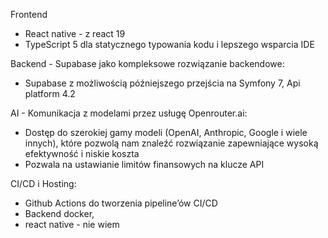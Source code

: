Frontend

- React native - z react 19
- TypeScript 5 dla statycznego typowania kodu i lepszego wsparcia IDE

Backend - Supabase jako kompleksowe rozwiązanie backendowe:

- Supabase z możliwością późniejszego przejścia na Symfony 7, Api platform 4.2

AI - Komunikacja z modelami przez usługę Openrouter.ai:

- Dostęp do szerokiej gamy modeli (OpenAI, Anthropic, Google i wiele innych), które pozwolą nam znaleźć rozwiązanie zapewniające wysoką efektywność i niskie koszta
- Pozwala na ustawianie limitów finansowych na klucze API

CI/CD i Hosting:

- Github Actions do tworzenia pipeline’ów CI/CD
- Backend docker,
- react native - nie wiem

